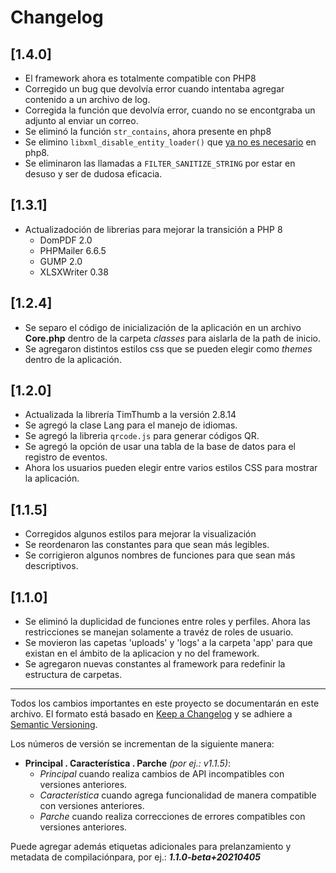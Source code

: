 # Changelog

## [1.4.0]

- El framework ahora es totalmente compatible con PHP8
- Corregido un bug que devolvía error cuando intentaba agregar contenido a un archivo de log.
- Corregida la función que devolvía error, cuando no se encontgraba un adjunto al enviar un correo.
- Se eliminó la función `str_contains`, ahora presente en php8
- Se elimino `libxml_disable_entity_loader()` que [ya no es necesario](https://www.php.net/manual/es/function.libxml-disable-entity-loader.php) en php8.
- Se eliminaron las llamadas a `FILTER_SANITIZE_STRING` por estar en desuso y ser de dudosa eficacia. 

## [1.3.1]

- Actualizadoción de librerias para mejorar la transición a PHP 8
  - DomPDF 2.0
  - PHPMailer 6.6.5
  - GUMP 2.0
  - XLSXWriter 0.38

## [1.2.4]

- Se separo el código de inicialización de la aplicación en un archivo **Core.php** dentro de la carpeta _classes_ para aislarla de la path de inicio.
- Se agregaron distintos estilos css que se pueden elegir como _themes_ dentro de la aplicación.

## [1.2.0]

- Actualizada la librería TimThumb a la versión 2.8.14
- Se agregó la clase Lang para el manejo de idiomas.
- Se agregó la libreria `qrcode.js` para generar códigos QR.
- Se agregó la opción de usar una tabla de la base de datos para el registro de eventos.
- Ahora los usuarios pueden elegir entre varios estilos CSS para mostrar la aplicación.

## [1.1.5]

- Corregidos algunos estilos para mejorar la visualización
- Se reordenaron las constantes para que sean más legibles.
- Se corrigieron algunos nombres de funciones para que sean más descriptivos.

## [1.1.0]

- Se eliminó la duplicidad de funciones entre roles y perfiles. Ahora las restricciones se manejan solamente a travéz de roles de usuario.
- Se movieron las capetas 'uploads' y 'logs' a la carpeta 'app' para que existan en el ámbito de la aplicacion y no del framework.
- Se agregaron nuevas constantes al framework para redefinir la estructura de carpetas.

---

Todos los cambios importantes en este proyecto se documentarán en este archivo.
El formato está basado en [Keep a Changelog](https://keepachangelog.com/en/1.0.0/) y se adhiere a [Semantic Versioning](https://semver.org/spec/v2.0.0.html).

Los números de versión se incrementan de la siguiente manera:

- **Principal . Característica . Parche** _(por ej.: v1.1.5)_:
  - _Principal_ cuando realiza cambios de API incompatibles con versiones anteriores.
  - _Característica_ cuando agrega funcionalidad de manera compatible con versiones anteriores.
  - _Parche_ cuando realiza correcciones de errores compatibles con versiones anteriores.

Puede agregar además etiquetas adicionales para prelanzamiento y metadata de compilaciónpara, por ej.: **_1.1.0-beta+20210405_**
